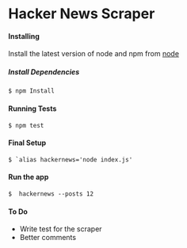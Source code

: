 # Hacker News Scraper

#### Installing
Install the latest version of node and npm from [node](https://nodejs.org/en/)


##### Install Dependencies

    $ npm Install

#### Running Tests

    $ npm test

#### Final Setup
    $ `alias hackernews='node index.js'

#### Run the app
    $  hackernews --posts 12

#### To Do
* Write test for the scraper
* Better comments